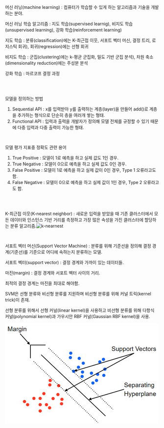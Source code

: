 머신 러닝(machine learning) : 컴퓨터가 학습할 수 있게 하는 알고리즘과 기술을 개발하는 분야.

머신 러닝 학습 알고리즘 : 지도 학습(supervised learnig), 비지도 학습(unsupervised learning), 강화 학습(reinforcement learning)

지도 학습 : 분류(classification)에는 K-최근접 이웃, 서포트 벡터 머신, 결정 트리, 로지스틱 회귀), 회귀(regression)에는 선형 회귀

비지도 학습 : 군집(clustering)에는 k-평균 군집화, 밀도 기반 군집 분석), 차원 축소(dimensionality reduction)에는 주성분 분석

강화 학습 : 마르코프 결정 과정

<br>

<br>

모델을 정의하는 방법

1. Sequential API : x를 입력받아 y를 출력하는 계층(layer)을 만들어 add()로 계층을 추가하는 형식으로 단순히 층을 여러개 쌓는 형태.
2. Functional API : 입력과 출력을 개발자가 정의해 모델 전체를 규정할 수 있기 때문에 다중 입력과 다중 출력이 가능한 형태. 

<br>

모델 평가 지표중 정확도 관련 용어

1. True Positive : 모델이 1로 예측을 하고 실제 값도 1인 경우.
2. True Negative : 모델이 0으로 예측을 하고 실제 값도 0인 경우.
3. False Positive : 모델이 1로 예측을 하고 실제 값이 0인 경우, Type 1 오류라고도 함.
4. False Negative : 모델이 0으로 예측을 하고 실제 값이 1인 경우, Type 2 오류라고도 함.

<br>

<br>

K-최근접 이웃(K-nearest neighbor) : 새로운 입력을 받았을 때 기존 클러스터에서 모든 데이터와 인스턴스 기반 거리를 측정하고 가장 많은 속성을 가진 클러스터에 할당하는 분류 알고리즘.![k-nearnest](/image/k-nearnest.png)

<br>

서포트 벡터 머신(Support Vector Machine) : 분류를 위해 기준선을 정의해 결정 경계(기준선)를 기준으로 어디에 속하는지 분류하는 모델.

서포트 벡터(support vector) : 결정 경계와 가까이 있는 데이터들.

마진(margin) : 결정 경계와 서포트 벡터 사이의 거리.

최적의 결정 경계는 마진을 최대로 해야함.

SVM은 선형 분류와 비선형 분류를 지원하며 비선형 분류를 위해 커널 트릭(kernel trick)이 존재.

선형 분류를 위해서 선형 커널(linear kernel)을 사용하고 비선형 분류를 위해 다항식 커널(polynomial kernel)과 가우시안 RBF 커널(Gaussian RBF kernel)을 사용.

![svm](image/svm.png)

<br>















